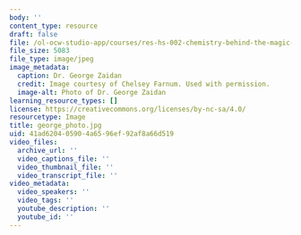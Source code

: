 ```yaml
---
body: ''
content_type: resource
draft: false
file: /ol-ocw-studio-app/courses/res-hs-002-chemistry-behind-the-magic-chemical-demonstrations-for-the-classroom/george_photo.jpg
file_size: 5083
file_type: image/jpeg
image_metadata:
  caption: Dr. George Zaidan
  credit: Image courtesy of Chelsey Farnum. Used with permission.
  image-alt: Photo of Dr. George Zaidan
learning_resource_types: []
license: https://creativecommons.org/licenses/by-nc-sa/4.0/
resourcetype: Image
title: george_photo.jpg
uid: 41ad6204-0590-4a65-96ef-92af8a66d519
video_files:
  archive_url: ''
  video_captions_file: ''
  video_thumbnail_file: ''
  video_transcript_file: ''
video_metadata:
  video_speakers: ''
  video_tags: ''
  youtube_description: ''
  youtube_id: ''
---
```

